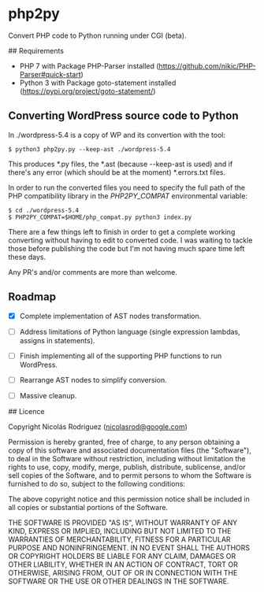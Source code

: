 # php2py

Convert PHP code to Python running under CGI (beta).

## Requirements


- PHP 7 with Package PHP-Parser installed (https://github.com/nikic/PHP-Parser#quick-start)
- Python 3 with Package goto-statement installed (https://pypi.org/project/goto-statement/)


## Converting WordPress source code to Python

In ./wordpress-5.4 is a copy of WP and its convertion with the tool:

```
$ python3 php2py.py --keep-ast ./wordpress-5.4
```

This produces *.py files, the *.ast (because --keep-ast is used) and if there's any error (which should be at the moment) *.errors.txt files.

In order to run the converted files you need to specify the full path of the PHP compatibility library in the *PHP2PY_COMPAT* environmental variable:

````
$ cd ./wordpress-5.4
$ PHP2PY_COMPAT=$HOME/php_compat.py python3 index.py
````

There are a few things left to finish in order to get a complete working converting without having to edit to converted code. I was waiting to tackle those before publishing the code but I'm not having much spare time left these days.

Any PR's and/or comments are more than welcome.

## Roadmap

- [x] Complete implementation of AST nodes transformation.
- [ ] Address limitations of Python language (single expression lambdas, assigns in statements).
- [ ] Finish implementing all of the supporting PHP functions to run WordPress.
- [ ] Rearrange AST nodes to simplify conversion.
- [ ] Massive cleanup.


## Licence


Copyright Nicolás Rodriguez (nicolasrod@google.com)

Permission is hereby granted, free of charge, to any person obtaining a copy of this software and associated documentation files (the "Software"), to deal in the Software without restriction, including without limitation the rights to use, copy, modify, merge, publish, distribute, sublicense, and/or sell copies of the Software, and to permit persons to whom the Software is furnished to do so, subject to the following conditions:

The above copyright notice and this permission notice shall be included in all copies or substantial portions of the Software.

THE SOFTWARE IS PROVIDED "AS IS", WITHOUT WARRANTY OF ANY KIND, EXPRESS OR IMPLIED, INCLUDING BUT NOT LIMITED TO THE WARRANTIES OF MERCHANTABILITY, FITNESS FOR A PARTICULAR PURPOSE AND NONINFRINGEMENT. IN NO EVENT SHALL THE AUTHORS OR COPYRIGHT HOLDERS BE LIABLE FOR ANY CLAIM, DAMAGES OR OTHER LIABILITY, WHETHER IN AN ACTION OF CONTRACT, TORT OR OTHERWISE, ARISING FROM, OUT OF OR IN CONNECTION WITH THE SOFTWARE OR THE USE OR OTHER DEALINGS IN THE SOFTWARE.
